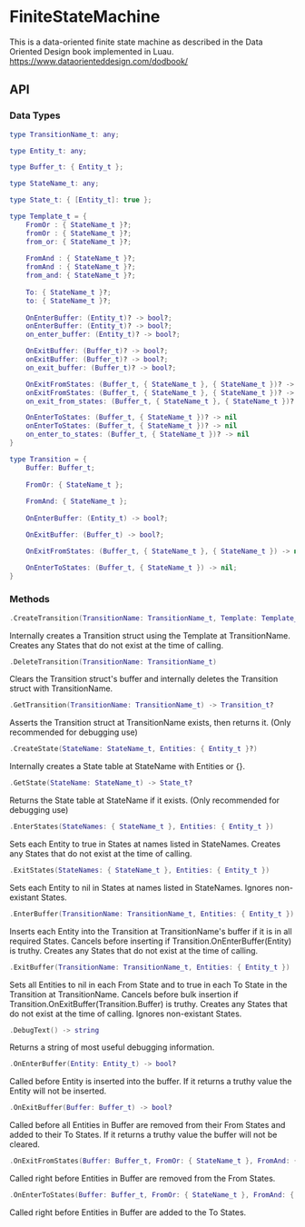 # FiniteStateMachine
This is a data-oriented finite state machine as described in the Data Oriented Design book implemented in Luau. https://www.dataorienteddesign.com/dodbook/

## API

### Data Types
```lua
type TransitionName_t: any;
```

```lua
type Entity_t: any;
```

```lua
type Buffer_t: { Entity_t };
```

```lua
type StateName_t: any;
```

```lua
type State_t: { [Entity_t]: true };
```

```lua
type Template_t = {
    FromOr : { StateName_t }?;
    fromOr : { StateName_t }?;
    from_or: { StateName_t }?;
    
    FromAnd : { StateName_t }?;
    fromAnd : { StateName_t }?;
    from_and: { StateName_t }?;
    
    To: { StateName_t }?;
    to: { StateName_t }?;
    
    OnEnterBuffer: (Entity_t)? -> bool?;
    onEnterBuffer: (Entity_t)? -> bool?;
    on_enter_buffer: (Entity_t)? -> bool?;

    OnExitBuffer: (Buffer_t)? -> bool?;
    onExitBuffer: (Buffer_t)? -> bool?;
    on_exit_buffer: (Buffer_t)? -> bool?;

    OnExitFromStates: (Buffer_t, { StateName_t }, { StateName_t })? -> nil
    onExitFromStates: (Buffer_t, { StateName_t }, { StateName_t })? -> nil
    on_exit_from_states: (Buffer_t, { StateName_t }, { StateName_t })? -> nil

    OnEnterToStates: (Buffer_t, { StateName_t })? -> nil
    onEnterToStates: (Buffer_t, { StateName_t })? -> nil
    on_enter_to_states: (Buffer_t, { StateName_t })? -> nil
}
```

```lua
type Transition = {
    Buffer: Buffer_t;
    
    FromOr: { StateName_t };
    
    FromAnd: { StateName_t };
    
    OnEnterBuffer: (Entity_t) -> bool?;

    OnExitBuffer: (Buffer_t) -> bool?;

    OnExitFromStates: (Buffer_t, { StateName_t }, { StateName_t }) -> nil;

    OnEnterToStates: (Buffer_t, { StateName_t }) -> nil;
}
```

### Methods
```lua
.CreateTransition(TransitionName: TransitionName_t, Template: Template_t)
```
Internally creates a Transition struct using the Template at TransitionName. Creates any States that do not exist at the time of calling.

```lua
.DeleteTransition(TransitionName: TransitionName_t)
```
Clears the Transition struct's buffer and internally deletes the Transition struct with TransitionName.

```lua
.GetTransition(TransitionName: TransitionName_t) -> Transition_t?
```
Asserts the Transition struct at TransitionName exists, then returns it. (Only recommended for debugging use)

```lua
.CreateState(StateName: StateName_t, Entities: { Entity_t }?)
```
Internally creates a State table at StateName with Entities or {}.

```lua
.GetState(StateName: StateName_t) -> State_t?
```
Returns the State table at StateName if it exists. (Only recommended for debugging use)

```lua
.EnterStates(StateNames: { StateName_t }, Entities: { Entity_t })
```
Sets each Entity to true in States at names listed in StateNames. Creates any States that do not exist at the time of calling.

```lua
.ExitStates(StateNames: { StateName_t }, Entities: { Entity_t })
```
Sets each Entity to nil in States at names listed in StateNames. Ignores non-existant States.

```lua
.EnterBuffer(TransitionName: TransitionName_t, Entities: { Entity_t })
```
Inserts each Entity into the Transition at TransitionName's buffer if it is in all required States. Cancels before inserting if Transition.OnEnterBuffer(Entity) is truthy. Creates any States that do not exist at the time of calling.

```lua
.ExitBuffer(TransitionName: TransitionName_t, Entities: { Entity_t })
```
Sets all Entities to nil in each From State and to true in each To State in the Transition at TransitionName. Cancels before bulk insertion if Transition.OnExitBuffer(Transition.Buffer) is truthy. Creates any States that do not exist at the time of calling. Ignores non-existant States.

```lua
.DebugText() -> string
```
Returns a string of most useful debugging information.

```lua
.OnEnterBuffer(Entity: Entity_t) -> bool?
```
Called before Entity is inserted into the buffer. If it returns a truthy value the Entity will not be inserted.

```lua
.OnExitBuffer(Buffer: Buffer_t) -> bool?
```
Called before all Entities in Buffer are removed from their From States and added to their To States. If it returns a truthy value the buffer will not be cleared.

```lua
.OnExitFromStates(Buffer: Buffer_t, FromOr: { StateName_t }, FromAnd: { StateName_t })
```
Called right before Entities in Buffer are removed from the From States.

```lua
.OnEnterToStates(Buffer: Buffer_t, FromOr: { StateName_t }, FromAnd: { StateName_t })
```
Called right before Entities in Buffer are added to the To States.